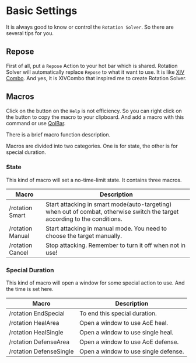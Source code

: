 # Basic Settings

It is always good to know or control the `Rotation Solver`. So there are several tips for you.

## Repose

First of all, put a `Repose` Action to your hot bar which is shared. Rotation Solver will automatically replace `Repose` to what it want to use. It is like [XIV Combo](https://github.com/attickdoor/XivComboPlugin). And yes, it is XIVCombo that inspired me to create Rotation Solver.

## Macros

Click on the button on the `Help` is not efficiency. So you can right click on the button to copy the macro to your clipboard. And add a macro with this command or use [QolBar](https://github.com/UnknownX7/QoLBar).

There is a brief macro function description.

Macros are divided into two categories. One is for state, the other is for special duration.

### State

This kind of macro will set a no-time-limit state. It contains three macros.

| Macro            | Description                                                  |
| ---------------- | ------------------------------------------------------------ |
| /rotation Smart  | Start attacking in smart mode(auto-targeting) when out of combat, otherwise switch the target according to the conditions. |
| /rotation Manual | Start attacking in manual mode. You need to choose the target manually. |
| /rotation Cancel | Stop attacking. Remember to turn it off when not in use!     |

### Special Duration

This kind of macro will open a window for some special action to use. And the time is set here.

| Macro                   | Description                          |
| ----------------------- | ------------------------------------ |
| /rotation EndSpecial    | To end this special duration.        |
| /rotation HealArea      | Open a window to use AoE heal.       |
| /rotation HealSingle    | Open a window to use single heal.    |
| /rotation DefenseArea   | Open a window to use AoE defense.    |
| /rotation DefenseSingle | Open a window to use single defense. |



